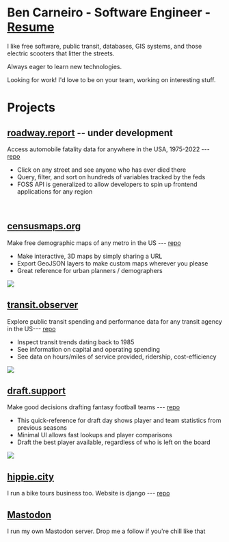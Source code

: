 # Ben Carneiro - Software Engineer - <a href="https://censusmaps.org/resume">Resume</a>

I like free software, public transit, databases, GIS systems, and those electric scooters that litter the streets. 

Always eager to learn new technologies.

Looking for work! I'd love to be on your team, working on interesting stuff. 


# Projects
## <a href="https://roadway.report">roadway.report</a> -- under development
Access automobile fatality data for anywhere in the USA, 1975-2022 --- 
<a href="https://github.com/bencarneiro/ntsb">repo</a>
<ul>
  <li>Click on any street and see anyone who has ever died there</li>
  <li>Query, filter, and sort on hundreds of variables tracked by the feds</li>
  <li>FOSS API is generalized to allow developers to spin up frontend applications for any region</li>
</ul>
<br>

## <a href="https://censusmaps.org">censusmaps.org</a>
Make free demographic maps of any metro in the US --- 
<a href="https://github.com/bencarneiro/maps">repo</a>
<ul>
  <li>Make interactive, 3D maps by simply sharing a URL</li>
  <li>Export GeoJSON layers to make custom maps wherever you please</li>
  <li>Great reference for urban planners / demographers</li>
</ul>

<img src="https://censusmaps.org/static/la.png">


## <a href="https://transit.observer">transit.observer</a>
Explore public transit spending and performance data for any transit agency in the US--- 
<a href="https://github.com/bencarneiro/transportation-bots">repo</a>
<ul>
  <li>Inspect transit trends dating back to 1985</li>
  <li>See information on capital and operating spending</li>
  <li>See data on hours/miles of service provided, ridership, cost-efficiency</li>
</ul>

<img src="https://censusmaps.org/static/transit.png">

## <a href="https://draft.support">draft.support</a>
Make good decisions drafting fantasy football teams --- 
<a href="https://github.com/bencarneiro/fantasy">repo</a>
<ul>
  <li>This quick-reference for draft day shows player and team statistics from previous seasons</li>
  <li>Minimal UI allows fast lookups and player comparisons</li>
  <li>Draft the best player available, regardless of who is left on the board</li>
</ul>

<img src="https://censusmaps.org/static/football.png">


## <a href="https://hippie.city">hippie.city</a>
I run a bike tours business too. Website is django --- 
<a href="https://github.com/bencarneiro/biketours">repo</a>


## <a href="https://bencarneiro.com/@ben">Mastodon</a>
I run my own Mastodon server. Drop me a follow if you're chill like that
